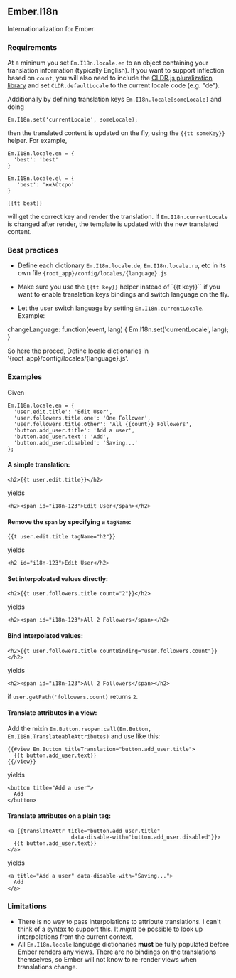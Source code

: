 ## Ember.I18n

Internationalization for Ember

### Requirements
At a mininum you set `Em.I18n.locale.en` to an object containing your translation
information (typically English). If you want to support inflection based on `count`, you will
also need to include the
[CLDR.js pluralization library](https://github.com/jamesarosen/CLDR.js)
and set `CLDR.defaultLocale` to the current locale code (e.g. "de").

Additionally by defining translation keys `Em.I18n.locale[someLocale]` and doing

    Em.I18n.set('currentLocale', someLocale);

then the translated content is updated on the fly, using the `{{tt someKey}}` helper. For example,

    Em.I18n.locale.en = {
      'best': 'best'
    }

    Em.I18n.locale.el = {
       'best': 'καλύτερο'
    } 

    {{tt best}}

will get the correct key and render the translation. If `Em.I18n.currentLocale` is changed after render, the template
is updated with the new translated content.


### Best practices
  * Define each dictionary `Em.I18n.locale.de`, `Em.I18n.locale.ru`, etc in its own file `{root_app}/config/locales/{language}.js`

  * Make sure you use the `{{tt key}}` helper instead of `{{t key}}`` if you want to enable translation keys bindings and switch language on the fly.

  * Let the user switch language by setting `Em.I18n.currentLocale`. Example:

  changeLanguage: function(event, lang) {
    Em.I18n.set('currentLocale', lang);
  }

So here the proced, Define locale dictionaries in '{root_app}/config/locales/{language}.js'. 

### Examples

Given

    Em.I18n.locale.en = {
      'user.edit.title': 'Edit User',
      'user.followers.title.one': 'One Follower',
      'user.followers.title.other': 'All {{count}} Followers',
      'button.add_user.title': 'Add a user',
      'button.add_user.text': 'Add',
      'button.add_user.disabled': 'Saving...'
    };

#### A simple translation:

    <h2>{{t user.edit.title}}</h2>

yields

    <h2><span id="i18n-123">Edit User</span></h2>

#### Remove the `span` by specifying a `tagName`:

    {{t user.edit.title tagName="h2"}}

yields

    <h2 id="i18n-123">Edit User</h2>

#### Set interpoloated values directly:

    <h2>{{t user.followers.title count="2"}}</h2>

yields

    <h2><span id="i18n-123">All 2 Followers</span></h2>

#### Bind interpolated values:

    <h2>{{t user.followers.title countBinding="user.followers.count"}}</h2>

yields

    <h2><span id="i18n-123">All 2 Followers</span></h2>

if `user.getPath('followers.count)` returns `2`.

#### Translate attributes in a view:

Add the mixin `Em.Button.reopen.call(Em.Button, Em.I18n.TranslateableAttributes)` and use like this:


    {{#view Em.Button titleTranslation="button.add_user.title">
      {{t button.add_user.text}}
    {{/view}}

yields

    <button title="Add a user">
      Add
    </button>

#### Translate attributes on a plain tag:

    <a {{translateAttr title="button.add_user.title"
                        data-disable-with="button.add_user.disabled"}}>
      {{t button.add_user.text}}
    </a>

yields

    <a title="Add a user" data-disable-with="Saving...">
      Add
    </a>

#### 

### Limitations

 * There is no way to pass interpolations to attribute translations. I can't
   think of a syntax to support this. It *might* be possible to look up
   interpolations from the current context.
 * All `Em.I18n.locale` language dictionaries **must** be fully populated before Ember
   renders any views. There are no bindings on the translations themselves,
   so Ember will not know to re-render views when translations change.
